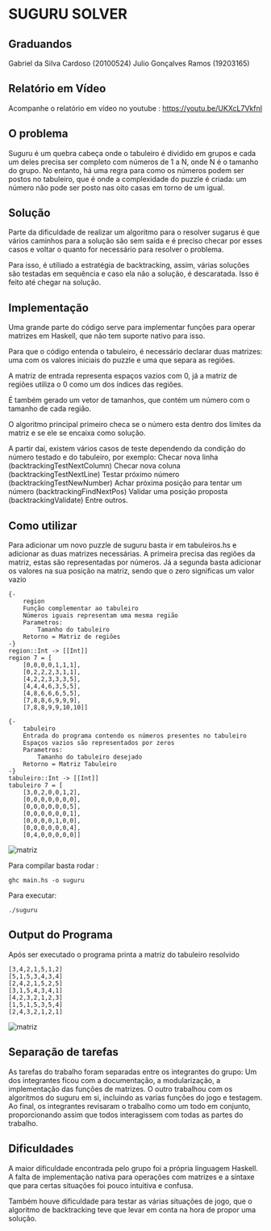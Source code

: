 # SUGURU SOLVER

## Graduandos
Gabriel da Silva Cardoso (20100524)
Julio Gonçalves Ramos (19203165)

## Relatório em Vídeo
Acompanhe o relatório em vídeo no youtube : https://youtu.be/UKXcL7VkfnI

## O problema

Suguru é um quebra cabeça onde o tabuleiro é dividido em grupos e cada um deles precisa ser completo com números de 1 a N, onde N é o tamanho do grupo.
No entanto, há uma regra para como os números podem ser postos no tabuleiro, que é onde a complexidade do puzzle é criada: um número não pode ser posto nas oito casas em torno de um igual.

## Solução
Parte da dificuldade de realizar um algoritmo para o resolver sugarus é que vários caminhos para a solução são sem saída e é preciso checar por esses casos e voltar o quanto for necessário para resolver o problema.

Para isso, é utiliado a estratégia de backtracking, assim, várias soluções são testadas em sequência e caso ela não a solução, é descaratada. Isso é feito até chegar na solução.

## Implementação
Uma grande parte do código serve para implementar funções para operar matrizes em Haskell, que não tem suporte nativo para isso.

Para que o código entenda o tabuleiro, é necessário declarar duas matrizes: uma com os valores iniciais do puzzle e uma que separa as regiões.

A matriz de entrada representa espaços vazios com 0, já a matriz de regiões utiliza o 0 como um dos índices das regiões.

É também gerado um vetor de tamanhos, que contém um número com o tamanho de cada região.

O algoritmo principal primeiro checa se o número esta dentro dos limites da matriz e se ele se encaixa como solução.

A partir daí, existem vários casos de teste dependendo da condição do número testado e do tabuleiro, por exemplo:
Checar nova linha (backtrackingTestNextColumn)
Checar nova coluna (backtrackingTestNextLine)
Testar próximo número (backtrackingTestNewNumber)
Achar próxima posição para tentar um número (backtrackingFindNextPos)
Validar uma posição proposta (backtrackingValidate)
Entre outros.

## Como utilizar

Para adicionar um novo puzzle de suguru basta ir em tabuleiros.hs e adicionar as duas matrizes necessárias. A primeira precisa das regiões da matriz, estas são representadas por números. Já a segunda basta adicionar os valores na sua posição na matriz, sendo que o zero significas um valor vazio
```
{-
    region
    Função complementar ao tabuleiro
    Números iguais representam uma mesma região
    Parametros:
        Tamanho do tabuleiro
    Retorno = Matriz de regiões
-}
region::Int -> [[Int]]
region 7 = [
    [0,0,0,0,1,1,1],
    [0,2,2,2,3,1,1],
    [4,2,2,3,3,3,5],
    [4,4,4,6,3,5,5],
    [4,8,6,6,6,5,5],
    [7,8,8,6,9,9,9],
    [7,8,8,9,9,10,10]]

{-
    tabuleiro
    Entrada do programa contendo os números presentes no tabuleiro
    Espaços vazios são representados por zeros
    Parametros:
        Tamanho do tabuleiro desejado
    Retorno = Matriz Tabuleiro
-}
tabuleiro::Int -> [[Int]]
tabuleiro 7 = [
    [3,0,2,0,0,1,2],
    [0,0,0,0,0,0,0],
    [0,0,0,0,0,0,5],
    [0,0,0,0,0,0,1],
    [0,0,0,0,1,0,0],
    [0,0,0,0,0,0,4],
    [0,4,0,0,0,0,0]]
```

![matriz](https://i.imgur.com/xWQDVhM.png)

Para compilar basta rodar :
```
ghc main.hs -o suguru 
```
Para executar:
```
./suguru
```
## Output do Programa
Após ser executado o programa printa a matriz do tabuleiro resolvido
```
[3,4,2,1,5,1,2]
[5,1,5,3,4,3,4]
[2,4,2,1,5,2,5]
[3,1,5,4,3,4,1]
[4,2,3,2,1,2,3]
[1,5,1,5,3,5,4]
[2,4,3,2,1,2,1]
```

![matriz](https://i.imgur.com/UpMl6af.png)

## Separação de tarefas
As tarefas do trabalho foram separadas entre os integrantes do grupo:
Um dos integrantes ficou com a documentação, a modularização, a implementação das funções de matrizes.
O outro trabalhou com os algoritmos do suguru em si, incluindo as varias funções do jogo e testagem.
Ao final, os integrantes revisaram o trabalho como um todo em conjunto, proporcionando assim que todos interagissem com todas as partes do trabalho.

## Dificuldades
A maior dificuldade encontrada pelo grupo foi a própria línguagem Haskell. A falta de implementação nativa para operações com matrizes e a síntaxe que para certas situações foi pouco intuitiva e confusa.

Também houve dificuldade para testar as várias situações de jogo, que o algoritmo de backtracking teve que levar em conta na hora de propor uma solução.
